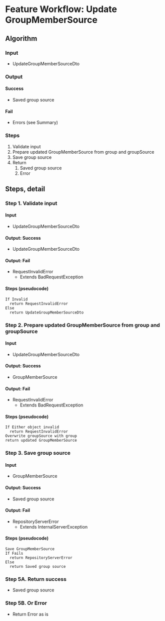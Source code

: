 # Feature Workflow: Update GroupMemberSource

## Algorithm

### Input
- UpdateGroupMemberSourceDto

### Output

#### Success

- Saved group source

#### Fail

- Errors (see Summary)

### Steps

1. Validate input
2. Prepare updated GroupMemberSource from group and groupSource
4. Save group source
5. Return
   1. Saved group source
   2. Error

## Steps, detail

### Step 1. Validate input

#### Input
- UpdateGroupMemberSourceDto

#### Output: Success

- UpdateGroupMemberSourceDto

#### Output: Fail

- RequestInvalidError
  - Extends BadRequestException

#### Steps (pseudocode)

```
If Invalid
  return RequestInvalidError
Else
  return UpdateGroupMemberSourceDto
```

### Step 2. Prepare updated GroupMemberSource from group and groupSource

#### Input
- UpdateGroupMemberSourceDto

#### Output: Success

- GroupMemberSource

#### Output: Fail

- RequestInvalidError
  - Extends BadRequestException

#### Steps (pseudocode)

```
If Either object invalid
  return RequestInvalidError
Overwrite groupSource with group
return updated GroupMemberSource
```

### Step 3. Save group source

#### Input
- GroupMemberSource

#### Output: Success

- Saved group source

#### Output: Fail

- RepositoryServerError
  - Extends InternalServerException

#### Steps (pseudocode)

```
Save GroupMemberSource
If Fails
  return RepositoryServerError
Else
  return Saved group source
```

### Step 5A. Return success

- Saved group source

### Step 5B. Or Error

- Return Error as is
